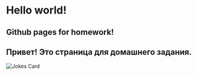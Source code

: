 # Hello world!
## Github pages for homework!
## Привет! Это страница для домашнего задания.

![Jokes Card](https://readme-jokes.vercel.app/api)